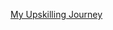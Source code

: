 [My Upskilling Journey](https://nirajanbekoju.notion.site/Recommendation-System-Upskilling-487af8811c8d46d2a59049b9a5c9f4f1)
